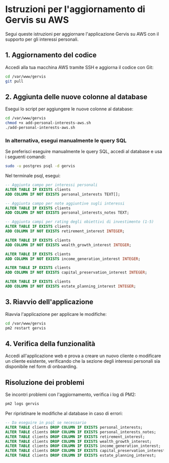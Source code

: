 # Istruzioni per l'aggiornamento di Gervis su AWS

Segui queste istruzioni per aggiornare l'applicazione Gervis su AWS con il supporto per gli interessi personali.

## 1. Aggiornamento del codice

Accedi alla tua macchina AWS tramite SSH e aggiorna il codice con Git:

```bash
cd /var/www/gervis
git pull
```

## 2. Aggiunta delle nuove colonne al database

Esegui lo script per aggiungere le nuove colonne al database:

```bash
cd /var/www/gervis
chmod +x add-personal-interests-aws.sh
./add-personal-interests-aws.sh
```

### In alternativa, esegui manualmente le query SQL

Se preferisci eseguire manualmente le query SQL, accedi al database e usa i seguenti comandi:

```bash
sudo -u postgres psql -d gervis
```

Nel terminale psql, esegui:

```sql
-- Aggiunta campo per interessi personali
ALTER TABLE IF EXISTS clients
ADD COLUMN IF NOT EXISTS personal_interests TEXT[];

-- Aggiunta campo per note aggiuntive sugli interessi
ALTER TABLE IF EXISTS clients
ADD COLUMN IF NOT EXISTS personal_interests_notes TEXT;

-- Aggiunta campi per rating degli obiettivi di investimento (1-5)
ALTER TABLE IF EXISTS clients
ADD COLUMN IF NOT EXISTS retirement_interest INTEGER;

ALTER TABLE IF EXISTS clients
ADD COLUMN IF NOT EXISTS wealth_growth_interest INTEGER;

ALTER TABLE IF EXISTS clients
ADD COLUMN IF NOT EXISTS income_generation_interest INTEGER;

ALTER TABLE IF EXISTS clients
ADD COLUMN IF NOT EXISTS capital_preservation_interest INTEGER;

ALTER TABLE IF EXISTS clients
ADD COLUMN IF NOT EXISTS estate_planning_interest INTEGER;
```

## 3. Riavvio dell'applicazione

Riavvia l'applicazione per applicare le modifiche:

```bash
cd /var/www/gervis
pm2 restart gervis
```

## 4. Verifica della funzionalità

Accedi all'applicazione web e prova a creare un nuovo cliente o modificare un cliente esistente, verificando che la sezione degli interessi personali sia disponibile nel form di onboarding.

## Risoluzione dei problemi

Se incontri problemi con l'aggiornamento, verifica i log di PM2:

```bash
pm2 logs gervis
```

Per ripristinare le modifiche al database in caso di errori:

```sql
-- Da eseguire in psql se necessario
ALTER TABLE clients DROP COLUMN IF EXISTS personal_interests;
ALTER TABLE clients DROP COLUMN IF EXISTS personal_interests_notes;
ALTER TABLE clients DROP COLUMN IF EXISTS retirement_interest;
ALTER TABLE clients DROP COLUMN IF EXISTS wealth_growth_interest;
ALTER TABLE clients DROP COLUMN IF EXISTS income_generation_interest;
ALTER TABLE clients DROP COLUMN IF EXISTS capital_preservation_interest;
ALTER TABLE clients DROP COLUMN IF EXISTS estate_planning_interest;
```